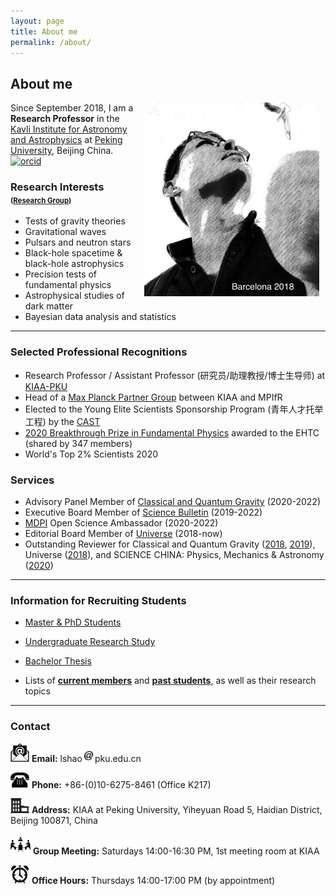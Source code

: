 ```yaml
---
layout: page
title: About me
permalink: /about/
---
```


## About me

<img style="float: right;" src="Barcelona2018.jpeg" width="280" hspace="10"> 

Since September 2018, I am a **Research Professor** in the [Kavli Institute
for Astronomy and Astrophysics](http://kiaa.pku.edu.cn/) at [Peking
University](http://www.pku.edu.cn/), Beijing China.
[<img src="https://kiaagravity.github.io/assets/orcid.png" alt="orcid" style="width:20px;height:20px;">](https://orcid.org/0000-0002-1334-8853)

### Research Interests <small><small>([Research Group](https://kiaagravity.github.io))</small></small>

- Tests of gravity theories
- Gravitational waves
- Pulsars and neutron stars
- Black-hole spacetime & black-hole astrophysics
- Precision tests of fundamental physics
- Astrophysical studies of dark matter
- Bayesian data analysis and statistics

---

<p></p>

### Selected Professional Recognitions

- Research Professor / Assistant Professor (研究员/助理教授/博士生导师) at
  [KIAA-PKU](http://kiaa.pku.edu.cn/people/lijing-shao-%E9%82%B5%E7%AB%8B%E6%99%B6)
- Head of a [Max Planck Partner Group](http://kiaa.pku.edu.cn/info/1129/7050.htm) between KIAA and MPIfR
- Elected to the Young Elite Scientists Sponsorship Program (青年人才托举工程) by the [CAST](http://www.cast.org.cn/)
- [2020 Breakthrough Prize in Fundamental
  Physics](https://friendshao.github.io/docs/breakthrough_Certificate_2020.pdf) awarded to the EHTC (shared by 347 members)
- World's Top 2% Scientists 2020

### Services

- Advisory Panel Member of [Classical and Quantum Gravity](https://iopscience.iop.org/journal/0264-9381/page/Advisory%20Panel) (2020-2022)
- Executive Board Member of [Science Bulletin](https://www.journals.elsevier.com/science-bulletin) (2019-2022)
- [MDPI](https://www.mdpi.com/) Open Science Ambassador (2020-2022)
- Editorial Board Member of [Universe](https://www.mdpi.com/journal/universe/editors#editorialboard) (2018-now)
- Outstanding Reviewer for Classical and Quantum Gravity ([2018](https://publishingsupport.iopscience.iop.org/questions/classical-and-quantum-gravity-2018-reviewer-awards/), [2019](https://publishingsupport.iopscience.iop.org/questions/classical-quantum-gravity-2019-reviewer-awards/)), Universe ([2018](https://www.mdpi.com/journal/universe/awards/591/download)), and SCIENCE CHINA: Physics, Mechanics & Astronomy ([2020](https://mp.weixin.qq.com/s/u_07f_JjryUV_19NtKQECA))

---

<p></p>

### Information for Recruiting Students

- [Master & PhD Students](https://kiaagravity.github.io/assets/phd)
- [Undergraduate Research Study](https://kiaagravity.github.io/assets/undergraduate)
- [Bachelor Thesis](https://kiaagravity.github.io/assets/bachelor)

- Lists of [**current members**](https://kiaagravity.github.io/member/) and [**past students**](https://friendshao.github.io/docs/theses), as well as their research topics 

---

<p></p>

### Contact


<img src="email.png" width="30"> **Email:** lshao<img src="at.jpg"
width="20">pku.edu.cn

<img src="phone.png" width="30"> **Phone:** +86-(0)10-6275-8461 (Office K217)

<img src="office.png" width="30"> **Address:** KIAA at Peking University, Yiheyuan Road 5, Haidian District, Beijing 100871, China

<img src="meet.png" width="32"> **Group Meeting:** Saturdays 14:00-16:30 PM, 1st meeting room at KIAA

<img src="open.jpg" width="30"> **Office Hours:** Thursdays 14:00-17:00 PM (by appointment)
